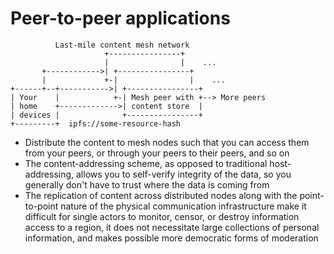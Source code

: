 # Peer-to-peer applications

```
          Last-mile content mesh network
                     +----------------+
                     |                |    ...
       +------------>| +----------------+
       |             +-|                |    ...
+------+--+----------->| +----------------+
| Your    |            +-| Mesh peer with +--> More peers
| home    +------------->| content store  |
| devices |              +----------------+
+---------+  ipfs://some-resource-hash
```

- Distribute the content to mesh nodes such that you can access them from your peers, or through your peers to their peers, and so on
- The content-addressing scheme, as opposed to traditional host-addressing, allows you to self-verify integrity of the data, so you generally don't have to trust where the data is coming from
- The replication of content across distributed nodes along with the point-to-point nature of the physical communication infrastructure make it difficult for single actors to monitor, censor, or destroy information access to a region, it does not necessitate large collections of personal information, and makes possible more democratic forms of moderation
